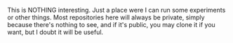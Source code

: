 This is NOTHING interesting.
Just a place were I can run some experiments or other things.
Most repositories here will always be private, simply because there's nothing to see, and if it's public, you may clone it if you want, but I doubt it will be useful.
